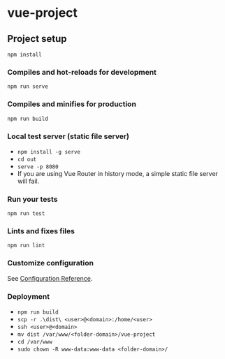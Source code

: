 # vue-project

## Project setup
```
npm install
```

### Compiles and hot-reloads for development
```
npm run serve
```

### Compiles and minifies for production
```
npm run build
```

### Local test server (static file server)
- `npm install -g serve`
- `cd out`
- `serve -p 8080`
- If you are using Vue Router in history mode, a simple static file server will fail.

### Run your tests
```
npm run test
```

### Lints and fixes files
```
npm run lint
```

### Customize configuration
See [Configuration Reference](https://cli.vuejs.org/config/).

### Deployment
- `npm run build`
- `scp -r .\dist\ <user>@<domain>:/home/<user>`
- `ssh <user>@<domain>`
- `mv dist /var/www/<folder-domain>/vue-project`
- `cd /var/www`
- `sudo chown -R www-data:www-data <folder-domain>/`
